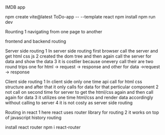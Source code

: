 
IMDB app

npm create vite@latest ToDo-app  -- --template react
npm install
npm run dev

Rounting
1 navigating from one page to another

frontend and backend routing

Server side routing
1 In server side routing first browser call the server and get html css js 
2 created the dom tree and then again call the server for data and show the data
3 it is costlier because onevery call their are two round trips one for html -> request -> response and other for data ->request -> response

Client side routing
1 In client side only one time api call for html css structure and after that it only calls for data for that perticular component
2 not call on second time for server to get the html/css again and then call again for data 
3 it utilizes one time html/css and render data accordingly without calling to server
4 it is not costy as server side routing


Routing in react
1 here react uses router library for routing 
2 it works on top of javascript history routing


install react router
npm i react-router
